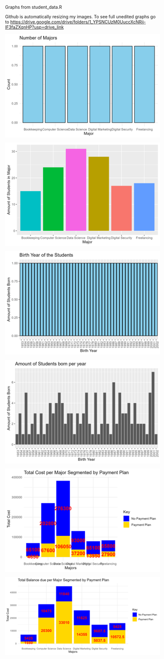 Graphs from student_data.R

Github is automatically resizing my images. To see full unedited graphs go to https://drive.google.com/drive/folders/1_YPSNCUzM0UuccXcNRij-lF3faZXqnHP?usp=drive_link

![Count of the Number of Majors](https://github.com/bro121501/DATA332/blob/Student-data/Count%20of%20Majors.png)

![Amount of Students per Major](https://github.com/bro121501/DATA332/blob/Student-data/Students%20per%20Majors.png)

![Count of Birth Years of Students](https://github.com/bro121501/DATA332/blob/Student-data/Count%20of%20Birth%20Years.png)

![Amount of Students Born per Year](https://github.com/bro121501/DATA332/blob/Student-data/Amount%20of%20students%20born%20per%20year.png)

![Total Cost per Major, Segmented by Payment Plan](https://github.com/bro121501/DATA332/blob/Student-data/Cost%20per%20Major.png)

![Total Balance due by Major, Segmented by Payment Plan](https://github.com/bro121501/DATA332/blob/Student-data/Balance%20per%20major.png)
